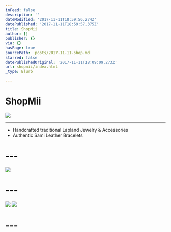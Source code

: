 ```yaml
---
inFeed: false
description: ''
dateModified: '2017-11-11T18:59:56.274Z'
datePublished: '2017-11-11T18:59:57.375Z'
title: ShopMii
author: []
publisher: {}
via: {}
hasPage: true
sourcePath: _posts/2017-11-11-shop.md
starred: false
datePublishedOriginal: '2017-11-11T18:09:09.273Z'
url: shopmii/index.html
_type: Blurb

---
```

# **ShopMii**
![](https://the-grid-user-content.s3-us-west-2.amazonaws.com/86e31ea2-9bb3-4bae-b124-050495ce46c7.jpg)

---

* Handcrafted traditional Lapland Jewelry & Accessories
* Authentic Sami Leather Bracelets

# ---
![](https://the-grid-user-content.s3-us-west-2.amazonaws.com/d1107e51-5782-4ab9-8d25-682da519a1d6.jpg)

# ---
![](https://the-grid-user-content.s3-us-west-2.amazonaws.com/e7b48f0e-a1c9-4602-bea7-be73aecee1e5.png)
![](https://the-grid-user-content.s3-us-west-2.amazonaws.com/7389eef1-2932-4490-a92f-07ef63de70da.png)

# ---